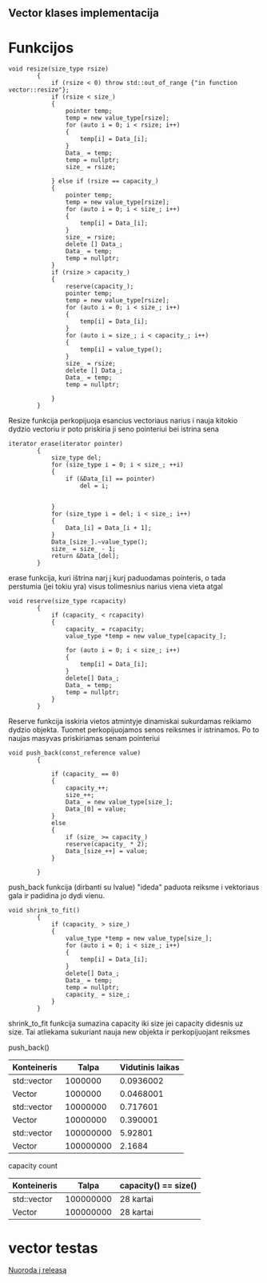 ## Vector klases implementacija

# Funkcijos
```
void resize(size_type rsize)
		{
			if (rsize < 0) throw std::out_of_range {"in function vector::resize"};
			if (rsize < size_)
			{
				pointer temp;
				temp = new value_type[rsize];
				for (auto i = 0; i < rsize; i++)
				{
					temp[i] = Data_[i];
				}
				Data_ = temp;
				temp = nullptr;
				size_ = rsize;

			} else if (rsize == capacity_)
			{
				pointer temp;
				temp = new value_type[rsize];
				for (auto i = 0; i < size_; i++)
				{
					temp[i] = Data_[i];
				}
				size_ = rsize;
				delete [] Data_;
				Data_ = temp;
				temp = nullptr;
			}
			if (rsize > capacity_)
			{
				reserve(capacity_);
				pointer temp;
				temp = new value_type[rsize];
				for (auto i = 0; i < size_; i++)
				{
					temp[i] = Data_[i];
				}
				for (auto i = size_; i < capacity_; i++)
				{
					temp[i] = value_type();
				}
				size_ = rsize;
				delete [] Data_;
				Data_ = temp;
				temp = nullptr;

			}
		}
```
Resize funkcija perkopijuoja esancius vectoriaus narius i nauja kitokio dydzio vectoriu ir poto priskiria ji seno pointeriui bei istrina sena
```
iterator erase(iterator pointer)
		{
			size_type del;
			for (size_type i = 0; i < size_; ++i)
			{
				if (&Data_[i] == pointer)
					del = i;


			}
			for (size_type i = del; i < size_; i++)
			{
				Data_[i] = Data_[i + 1];
			}
			Data_[size_].~value_type();
			size_ = size_ - 1;
			return &Data_[del];
		}
```
erase funkcija, kuri ištrina narį į kurį paduodamas pointeris, o tada perstumia (jei tokiu yra) visus tolimesnius narius viena vieta atgal
```
void reserve(size_type rcapacity)
		{
			if (capacity_ < rcapacity)
			{
				capacity_ = rcapacity;
				value_type *temp = new value_type[capacity_];

				for (auto i = 0; i < size_; i++)
				{
					temp[i] = Data_[i];
				}
				delete[] Data_;
				Data_ = temp;
				temp = nullptr;
			}
		}
```
Reserve funkcija isskiria vietos atmintyje dinamiskai sukurdamas reikiamo dydzio objekta. Tuomet perkopijuojamos senos reiksmes ir istrinamos. Po to naujas masyvas priskiriamas senam pointeriui
```
void push_back(const_reference value)
		{

			if (capacity_ == 0)
			{
				capacity_++;
				size_++;
				Data_ = new value_type[size_];
				Data_[0] = value;
			}
			else
			{
				if (size_ >= capacity_)
				reserve(capacity_ * 2);
				Data_[size_++] = value;
			}

		}
```
push_back funkcija (dirbanti su lvalue) "ideda" paduota reiksme i vektoriaus gala ir padidina jo dydi vienu.
```
void shrink_to_fit()
		{
			if (capacity_ > size_)
			{
				value_type *temp = new value_type[size_];
				for (auto i = 0; i < size_; i++)
				{
					temp[i] = Data_[i];
				}
				delete[] Data_;
				Data_ = temp;
				temp = nullptr;
				capacity_ = size_;
			}
		}
```
shrink_to_fit funkcija sumazina capacity iki size jei capacity didesnis uz size. Tai atliekama sukuriant nauja new objekta ir perkopijuojant reiksmes

push_back()

| Konteineris | Talpa     | Vidutinis laikas |
| ----------- | --------- | ---------------- |
| std::vector | 1000000   | 0.0936002        |
| Vector      | 1000000   | 0.0468001        |
| std::vector | 10000000  | 0.717601         |
| Vector      | 10000000  | 0.390001         |
| std::vector | 100000000 | 5.92801          |
| Vector      | 100000000 | 2.1684           |

capacity count

| Konteineris | Talpa     | capacity() == size() |
| ----------- | --------- | -------------------- |
| std::vector | 100000000 | 28 kartai            |
| Vector      | 100000000 | 28 kartai            |
# vector testas
[Nuoroda į releasą](https://github.com/Andriusjok/Objektinis3uzd/releases/tag/ver2.0)

